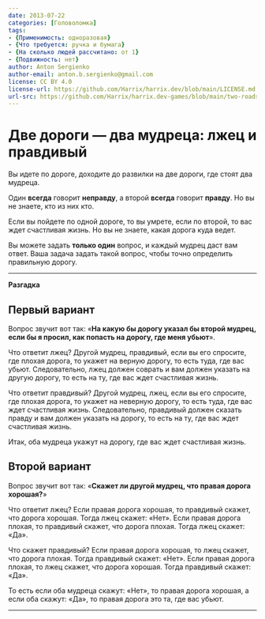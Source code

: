 ```yaml
---
date: 2013-07-22
categories: [Головоломка]
tags:
- {Применимость: одноразовая}
- {Что требуется: ручка и бумага}
- {На сколько людей рассчитано: от 1}
- {Подвижность: нет}
author: Anton Sergienko
author-email: anton.b.sergienko@gmail.com
license: CC BY 4.0
license-url: https://github.com/Harrix/harrix.dev/blob/main/LICENSE.md
url-src: https://github.com/Harrix/harrix.dev-games/blob/main/two-roads-two-wise-men/two-roads-two-wise-men.md
---
```


# Две дороги — два мудреца: лжец и правдивый

Вы идете по дороге, доходите до развилки на две дороги, где стоят два мудреца.

Один **всегда** говорит **неправду**, а второй **всегда** говорит **правду**. Но вы не знаете, кто из них кто.

Если вы пойдете по одной дороге, то вы умрете, если по второй, то вас ждет счастливая жизнь. Но вы не знаете, какая дорога куда ведет.

Вы можете задать **только один** вопрос, и каждый мудрец даст вам ответ. Ваша задача задать такой вопрос, чтобы точно определить правильную дорогу.

---

**Разгадка** <!-- !details -->

## Первый вариант

Вопрос звучит вот так: «**На какую бы дорогу указал бы второй мудрец, если бы я просил, как попасть на дорогу, где меня убьют**».

Что ответит лжец? Другой мудрец, правдивый, если вы его спросите, где плохая дорога, то укажет на верную дорогу, то есть туда, где вас убьют. Следовательно, лжец должен соврать и вам должен указать на другую дорогу, то есть на ту, где вас ждет счастливая жизнь.

Что ответит правдивый? Другой мудрец, лжец, если вы его спросите, где плохая дорога, то укажет на неверную дорогу, то есть туда, где вас ждет счастливая жизнь. Следовательно, правдивый должен сказать правду и вам должен указать на дорогу, то есть на ту, где вас ждет счастливая жизнь.

Итак, оба мудреца укажут на дорогу, где вас ждет счастливая жизнь.

## Второй вариант

Вопрос звучит вот так: «**Скажет ли другой мудрец, что правая дорога хорошая?**»

Что ответит лжец? Если правая дорога хорошая, то правдивый скажет, что дорога хорошая. Тогда лжец скажет: «Нет». Если правая дорога плохая, то правдивый скажет, что дорога плохая. Тогда лжец скажет: «Да».

Что скажет правдивый? Если правая дорога хорошая, то лжец скажет, что дорога плохая. Тогда правдивый скажет: «Нет». Если правая дорога плохая, то лжец скажет, что дорога хорошая. Тогда правдивый скажет: «Да».

То есть если оба мудреца скажут: «Нет», то правая дорога хорошая, а если оба скажут: «Да», то правая дорога это та, где вас убьют.

---
